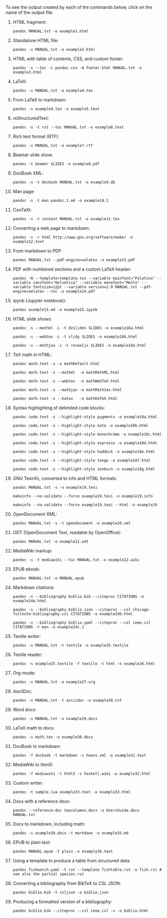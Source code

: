 To see the output created by each of the commands below, click on the name of the output file:

1.  HTML fragment:

    ```
    pandoc MANUAL.txt -o example1.html
    ```

2.  Standalone HTML file:

    ```
    pandoc -s MANUAL.txt -o example2.html
    ```

3.  HTML with table of contents, CSS, and custom footer:

    ```
    pandoc -s --toc -c pandoc.css -A footer.html MANUAL.txt -o example3.html
    ```

4.  LaTeX:

    ```
    pandoc -s MANUAL.txt -o example4.tex
    ```

5.  From LaTeX to markdown:

    ```
    pandoc -s example4.tex -o example5.text
    ```

6.  reStructuredText:

    ```
    pandoc -s -t rst --toc MANUAL.txt -o example6.text
    ```

7.  Rich text format (RTF):

    ```
    pandoc -s MANUAL.txt -o example7.rtf
    ```

8.  Beamer slide show:

    ```
    pandoc -t beamer SLIDES -o example8.pdf
    ```

9.  DocBook XML:

    ```
    pandoc -s -t docbook MANUAL.txt -o example9.db
    ```

10. Man page:

    ```
    pandoc -s -t man pandoc.1.md -o example10.1
    ```

11. ConTeXt:

    ```
    pandoc -s -t context MANUAL.txt -o example11.tex
    ```

12. Converting a web page to markdown:

    ```
    pandoc -s -r html http://www.gnu.org/software/make/ -o example12.text
    ```

13. From markdown to PDF:

    ```
    pandoc MANUAL.txt --pdf-engine=xelatex -o example13.pdf
    ```

14. PDF with numbered sections and a custom LaTeX header:

    ```
    pandoc -N --template=template.tex --variable mainfont="Palatino" --variable sansfont="Helvetica" --variable monofont="Menlo" --variable fontsize=12pt --variable version=2.0 MANUAL.txt --pdf-engine=xelatex --toc -o example14.pdf
    ```

15. ipynb (Jupyter notebook):

    ```
    pandoc example15.md -o example15.ipynb
    ```

16. HTML slide shows:

    ```
    pandoc -s --mathml -i -t dzslides SLIDES -o example16a.html
    ```

    ```
    pandoc -s --webtex -i -t slidy SLIDES -o example16b.html
    ```

    ```
    pandoc -s --mathjax -i -t revealjs SLIDES -o example16d.html
    ```

17. TeX math in HTML:

    ```
    pandoc math.text -s -o mathDefault.html
    ```

    ```
    pandoc math.text -s --mathml  -o mathMathML.html
    ```

    ```
    pandoc math.text -s --webtex  -o mathWebTeX.html
    ```

    ```
    pandoc math.text -s --mathjax -o mathMathJax.html
    ```

    ```
    pandoc math.text -s --katex   -o mathKaTeX.html
    ```

18. Syntax highlighting of delimited code blocks:

    ```
    pandoc code.text -s --highlight-style pygments -o example18a.html
    ```

    ```
    pandoc code.text -s --highlight-style kate -o example18b.html
    ```

    ```
    pandoc code.text -s --highlight-style monochrome -o example18c.html
    ```

    ```
    pandoc code.text -s --highlight-style espresso -o example18d.html
    ```

    ```
    pandoc code.text -s --highlight-style haddock -o example18e.html
    ```

    ```
    pandoc code.text -s --highlight-style tango -o example18f.html
    ```

    ```
    pandoc code.text -s --highlight-style zenburn -o example18g.html
    ```

19. GNU Texinfo, converted to info and HTML formats:

    ```
    pandoc MANUAL.txt -s -o example19.texi
    ```

    ```
    makeinfo --no-validate --force example19.texi -o example19.info
    ```

    ```
    makeinfo --no-validate --force example19.texi --html -o example19
    ```

20. OpenDocument XML:

    ```
    pandoc MANUAL.txt -s -t opendocument -o example20.xml
    ```

21. ODT (OpenDocument Text, readable by OpenOffice):

    ```
    pandoc MANUAL.txt -o example21.odt
    ```

22. MediaWiki markup:

    ```
    pandoc -s -t mediawiki --toc MANUAL.txt -o example22.wiki
    ```

23. EPUB ebook:

    ```
    pandoc MANUAL.txt -o MANUAL.epub
    ```

24. Markdown citations:

    ```
    pandoc -s --bibliography biblio.bib --citeproc CITATIONS -o example24a.html
    ```

    ```
    pandoc -s --bibliography biblio.json --citeproc --csl chicago-fullnote-bibliography.csl CITATIONS -o example24b.html
    ```

    ```
    pandoc -s --bibliography biblio.yaml --citeproc --csl ieee.csl CITATIONS -t man -o example24c.1
    ```

25. Textile writer:

    ```
    pandoc -s MANUAL.txt -t textile -o example25.textile
    ```

26. Textile reader:

    ```
    pandoc -s example25.textile -f textile -t html -o example26.html
    ```

27. Org-mode:

    ```
    pandoc -s MANUAL.txt -o example27.org
    ```

28. AsciiDoc:

    ```
    pandoc -s MANUAL.txt -t asciidoc -o example28.txt
    ```

29. Word docx:

    ```
    pandoc -s MANUAL.txt -o example29.docx
    ```

30. LaTeX math to docx:

    ```
    pandoc -s math.tex -o example30.docx
    ```

31. DocBook to markdown:

    ```
    pandoc -f docbook -t markdown -s howto.xml -o example31.text
    ```

32. MediaWiki to html5:

    ```
    pandoc -f mediawiki -t html5 -s haskell.wiki -o example32.html
    ```

33. Custom writer:

    ```
    pandoc -t sample.lua example33.text -o example33.html
    ```

34. Docx with a reference docx:

    ```
    pandoc --reference-doc twocolumns.docx -o UsersGuide.docx MANUAL.txt
    ```

35. Docx to markdown, including math:

    ```
    pandoc -s example30.docx -t markdown -o example35.md
    ```

36. EPUB to plain text:

    ```
    pandoc MANUAL.epub -t plain -o example36.text
    ```

37. Using a template to produce a table from structured data:

    ```
    pandoc fishwatch.yaml -t rst --template fishtable.rst -o fish.rst # see also the partial species.rst
    ```

38. Converting a bibliography from BibTeX to CSL JSON:

    ```
    pandoc biblio.bib -t csljson -o biblio.json
    ```

39. Producing a formatted version of a bibliography:

    ```
    pandoc biblio.bib --citeproc --csl ieee.csl -s -o biblio.html
    ```
